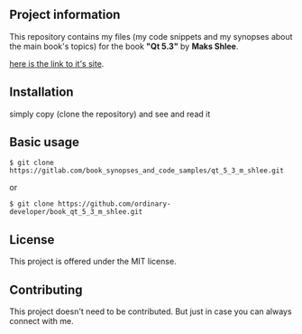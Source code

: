 Project information
-------------------

This repository contains my files (my code snippets and my synopses about the main book's topics) 
for the book  **"Qt 5.3"** by **Maks Shlee**.
 
[here is the link to it's site](http://www.ozon.ru/context/detail/id/31619787/).


Installation
------------

simply copy (clone the repository) and see and read it

 
Basic usage
-----------
 
`$ git clone https://gitlab.com/book_synopses_and_code_samples/qt_5_3_m_shlee.git`

or

`$ git clone https://github.com/ordinary-developer/book_qt_5_3_m_shlee.git`

 
License
-------

This project is offered under the MIT license.


Contributing
------------

This project doesn't need to be contributed.
But just in case you can always connect with me.

